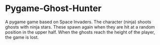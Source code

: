 # Pygame-Ghost-Hunter
A pygame game based on Space Invaders. The character (ninja) shoots ghosts with ninja stars. These spawn again when they are hit at a random position in the upper half. When the ghosts reach the height of the player, the game is lost.
